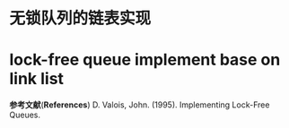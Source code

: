 # 无锁队列的链表实现
# lock-free queue implement base on link list


**参考文献**(**References**)
D. Valois, John. (1995). Implementing Lock-Free Queues. 
